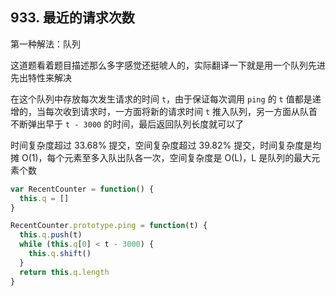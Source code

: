 ## 933. 最近的请求次数

第一种解法：队列

这道题看着题目描述那么多字感觉还挺唬人的，实际翻译一下就是用一个队列先进先出特性来解决

在这个队列中存放每次发生请求的时间 `t`，由于保证每次调用 `ping` 的 `t` 值都是递增的，当每次收到请求时，一方面将新的请求时间 `t` 推入队列，另一方面从队首不断弹出早于 `t - 3000` 的时间，最后返回队列长度就可以了

时间复杂度超过 33.68% 提交，空间复杂度超过 39.82% 提交，时间复杂度是均摊 O(1)，每个元素至多入队出队各一次，空间复杂度是 O(L)，L 是队列的最大元素个数

```js
var RecentCounter = function() {
  this.q = []
}

RecentCounter.prototype.ping = function(t) {
  this.q.push(t)
  while (this.q[0] < t - 3000) {
    this.q.shift()
  }
  return this.q.length
}
```

